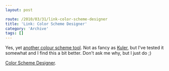 ```yaml
---
layout: post

route: /2010/03/31/link-color-scheme-designer
title: 'Link: Color Scheme Designer'
category: 'Archive'
tags: []
---
```


Yes, yet
<a class="ph" target="_blank" rel="noopener noreferrer" href="http://colorschemedesigner.com/">another
colour scheme tool</a>. Not as fancy as
[Kuler](https://phun-ky.net/2010/03/link-kuler-by-adobe), but I've tested it
somewhat and I find this a bit better. Don't ask me why, but I just do ;)

<a class="ph" target="_blank" rel="noopener noreferrer" href="http://colorschemedesigner.com/">Color
Scheme Designer</a>.

